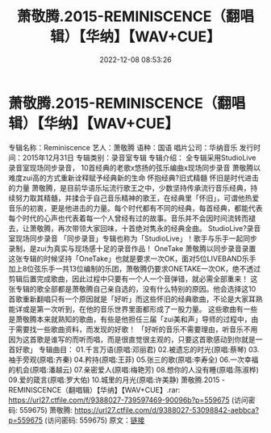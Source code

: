 ﻿---
title: 萧敬腾.2015-REMINISCENCE（翻唱辑）【华纳】【WAV+CUE】
date: 2022-12-08 08:53:26
categories: WAV车载音乐、镜像
tags: 华语中文
---
# 萧敬腾.2015-REMINISCENCE（翻唱辑）【华纳】【WAV+CUE】

专辑名称：Reminiscence
艺人：萧敬腾
语种：国语
唱片公司：华纳音乐
发行时间：2015年12月31日
专辑类别：录音室专辑
专辑介绍：
全专辑采用StudioLive录音室现场同步录音，
10首经典的老歌x悠扬的弦乐编曲x现场同步录音
萧敬腾以难度zui高的方式重新诠释赋予经典新的生命
怀抱经典?旧式精髓
怀旧是时代进击的力量
萧敬腾，是目前华语乐坛流行歌王之中，少数坚持传承流行音乐经典，持续努力取其精髓，并揉合于自己音乐精神的歌王，在经典里「怀旧」，可谓他热爱音乐的初衷，更是他进击的力量。每个时代都有不同的经典，每首经典，都能代表每个时代的心声也代表着每一个人曾经有过的故事。音乐并不会因时间流转而褪去，让萧敬腾，再次带领大家回味，十首绝对隽永的经典金曲。
StudioLive?录音室现场同步录音
「同步录音」专辑也称为「StudioLive」！歌手与乐手一起同步录制，是zui为真实与现场感十足的录音作品！
OneTake
萧敬腾以同步录音录置这张专辑的时候坚持「OneTake」也就是要求一次OK，面对5位LIVEBAND乐手加上8位弦乐手一共13位编制的乐团，萧敬腾仍要求ONETAKE一次OK，绝不透过剪辑后置完成歌曲，因此过程中只要有一个人一个音弹错，就必需全部重来！
这张专辑的歌全部都是萧敬腾自己亲自选的，没有什么特别的原因。他会选择这10首歌重新翻唱只有一个原因就是「好听」而这些怀旧的经典歌曲，不论是大家耳熟能详或是第一次听到，在他的音乐世界里面都形成了一股力量。
这些歌曲有一些是萧敬腾本来就熟知的歌曲，有些是他担任三届「zui美和声」导师的过程中，由于需要找一些歌曲资料，而发现的好歌！
「好听的音乐不需要理由，听音乐不用因为这首歌是谁写的而听而唱，而是很直觉很主观的，只要这首歌感动到你就是一首好歌」
专辑曲目：
01.千言万语(原唱:邓丽君)
02.被遗忘的时光(原唱:蔡琴)
03.袖手旁观(原唱:齐秦)
04.矜持(原唱:王菲)
05.张三的歌(原唱:李寿全)
06.一次幸福的机会(原唱:潘越云)
07.亲密爱人(原唱:梅艳芳)
08.想你的人没有睡(原唱:陈淑桦)
09.爱的箴言(原唱:罗大佑)
10.城里的月光(原唱:许美静)
萧敬腾.2015 -
REMINISCENCE（翻唱辑）【华纳】【WAV+CUE】.rar: https://url27.ctfile.com/f/9388027-739597469-90096b?p=559675
(访问密码: 559675)
萧敬腾: https://url27.ctfile.com/d/9388027-53098842-aebbca?p=559675
(访问密码: 559675)
原文：[链接](https://blog.sina.com.cn/s/blog_1647c7e76010310hw.html)